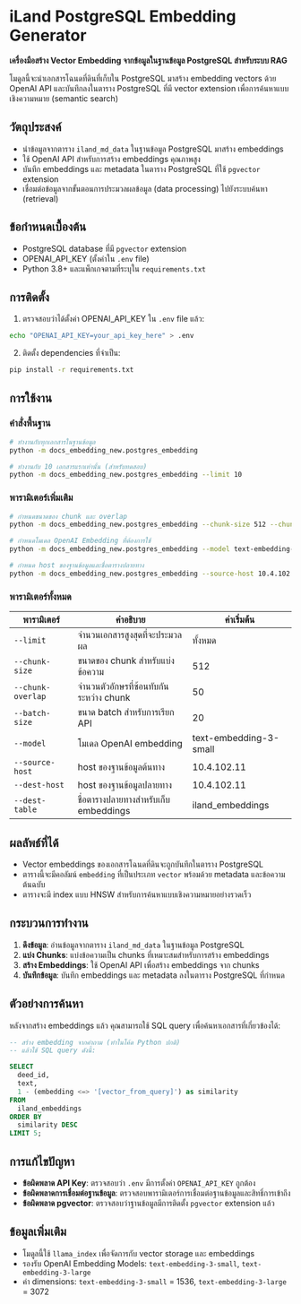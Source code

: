 # iLand PostgreSQL Embedding Generator

**เครื่องมือสร้าง Vector Embedding จากข้อมูลในฐานข้อมูล PostgreSQL สำหรับระบบ RAG**

โมดูลนี้จะนำเอกสารโฉนดที่ดินที่เก็บใน PostgreSQL มาสร้าง embedding vectors ด้วย OpenAI API และบันทึกลงในตาราง PostgreSQL ที่มี vector extension เพื่อการค้นหาแบบเชิงความหมาย (semantic search)

## วัตถุประสงค์

- นำข้อมูลจากตาราง `iland_md_data` ในฐานข้อมูล PostgreSQL มาสร้าง embeddings
- ใช้ OpenAI API สำหรับการสร้าง embeddings คุณภาพสูง
- บันทึก embeddings และ metadata ในตาราง PostgreSQL ที่ใช้ `pgvector` extension
- เชื่อมต่อข้อมูลจากขั้นตอนการประมวลผลข้อมูล (data processing) ไปยังระบบค้นหา (retrieval)

## ข้อกำหนดเบื้องต้น

- PostgreSQL database ที่มี `pgvector` extension
- OPENAI_API_KEY (ตั้งค่าใน `.env` file)
- Python 3.8+ และแพ็กเกจตามที่ระบุใน `requirements.txt`

## การติดตั้ง

1. ตรวจสอบว่าได้ตั้งค่า OPENAI_API_KEY ใน `.env` file แล้ว:

```bash
echo "OPENAI_API_KEY=your_api_key_here" > .env
```

2. ติดตั้ง dependencies ที่จำเป็น:

```bash
pip install -r requirements.txt
```

## การใช้งาน

### คำสั่งพื้นฐาน

```bash
# ทำงานกับทุกเอกสารในฐานข้อมูล
python -m docs_embedding_new.postgres_embedding

# ทำงานกับ 10 เอกสารแรกเท่านั้น (สำหรับทดสอบ)
python -m docs_embedding_new.postgres_embedding --limit 10
```

### พารามิเตอร์เพิ่มเติม

```bash
# กำหนดขนาดของ chunk และ overlap
python -m docs_embedding_new.postgres_embedding --chunk-size 512 --chunk-overlap 50

# กำหนดโมเดล OpenAI Embedding ที่ต้องการใช้
python -m docs_embedding_new.postgres_embedding --model text-embedding-3-small

# กำหนด host ของฐานข้อมูลและชื่อตารางปลายทาง
python -m docs_embedding_new.postgres_embedding --source-host 10.4.102.11 --dest-table iland_embeddings
```

### พารามิเตอร์ทั้งหมด

| พารามิเตอร์ | คำอธิบาย | ค่าเริ่มต้น |
|------------|----------|------------|
| `--limit` | จำนวนเอกสารสูงสุดที่จะประมวลผล | ทั้งหมด |
| `--chunk-size` | ขนาดของ chunk สำหรับแบ่งข้อความ | 512 |
| `--chunk-overlap` | จำนวนตัวอักษรที่ซ้อนทับกันระหว่าง chunk | 50 |
| `--batch-size` | ขนาด batch สำหรับการเรียก API | 20 |
| `--model` | โมเดล OpenAI embedding | text-embedding-3-small |
| `--source-host` | host ของฐานข้อมูลต้นทาง | 10.4.102.11 |
| `--dest-host` | host ของฐานข้อมูลปลายทาง | 10.4.102.11 |
| `--dest-table` | ชื่อตารางปลายทางสำหรับเก็บ embeddings | iland_embeddings |

## ผลลัพธ์ที่ได้

- Vector embeddings ของเอกสารโฉนดที่ดินจะถูกบันทึกในตาราง PostgreSQL
- ตารางนี้จะมีคอลัมน์ `embedding` ที่เป็นประเภท `vector` พร้อมด้วย metadata และข้อความต้นฉบับ
- ตารางจะมี index แบบ HNSW สำหรับการค้นหาแบบเชิงความหมายอย่างรวดเร็ว

## กระบวนการทำงาน

1. **ดึงข้อมูล**: อ่านข้อมูลจากตาราง `iland_md_data` ในฐานข้อมูล PostgreSQL
2. **แบ่ง Chunks**: แบ่งข้อความเป็น chunks ที่เหมาะสมสำหรับการสร้าง embeddings
3. **สร้าง Embeddings**: ใช้ OpenAI API เพื่อสร้าง embeddings จาก chunks
4. **บันทึกข้อมูล**: บันทึก embeddings และ metadata ลงในตาราง PostgreSQL ที่กำหนด

## ตัวอย่างการค้นหา

หลังจากสร้าง embeddings แล้ว คุณสามารถใช้ SQL query เพื่อค้นหาเอกสารที่เกี่ยวข้องได้:

```sql
-- สร้าง embedding จากคำถาม (ทำในโค้ด Python ปกติ)
-- แล้วใช้ SQL query ดังนี้:

SELECT 
  deed_id, 
  text, 
  1 - (embedding <=> '[vector_from_query]') as similarity
FROM 
  iland_embeddings
ORDER BY 
  similarity DESC
LIMIT 5;
```

## การแก้ไขปัญหา

- **ข้อผิดพลาด API Key**: ตรวจสอบว่า `.env` มีการตั้งค่า `OPENAI_API_KEY` ถูกต้อง
- **ข้อผิดพลาดการเชื่อมต่อฐานข้อมูล**: ตรวจสอบพารามิเตอร์การเชื่อมต่อฐานข้อมูลและสิทธิ์การเข้าถึง
- **ข้อผิดพลาด pgvector**: ตรวจสอบว่าฐานข้อมูลมีการติดตั้ง `pgvector` extension แล้ว

## ข้อมูลเพิ่มเติม

- โมดูลนี้ใช้ `llama_index` เพื่อจัดการกับ vector storage และ embeddings
- รองรับ OpenAI Embedding Models: `text-embedding-3-small`, `text-embedding-3-large`
- ค่า dimensions: `text-embedding-3-small` = 1536, `text-embedding-3-large` = 3072 